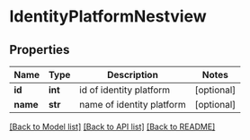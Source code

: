 # IdentityPlatformNestview

## Properties
Name | Type | Description | Notes
------------ | ------------- | ------------- | -------------
**id** | **int** | id of identity platform | [optional] 
**name** | **str** | name of identity platform | [optional] 

[[Back to Model list]](../README.md#documentation-for-models) [[Back to API list]](../README.md#documentation-for-api-endpoints) [[Back to README]](../README.md)


